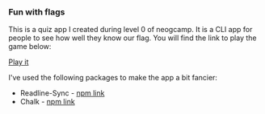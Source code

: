 ### Fun with flags

This is a quiz app I created during level 0 of neogcamp. It is a CLI app for people to see how well they know our flag. You will find the link to play the game below:

[Play it](https://replit.com/@sumitsaurabh/fun-with-flags-L1?v=1)

I've used the following packages to make the app a bit fancier:
- Readline-Sync - [npm link](https://www.npmjs.com/package/readline-sync)
- Chalk - [npm link](https://www.npmjs.com/package/chalk)
